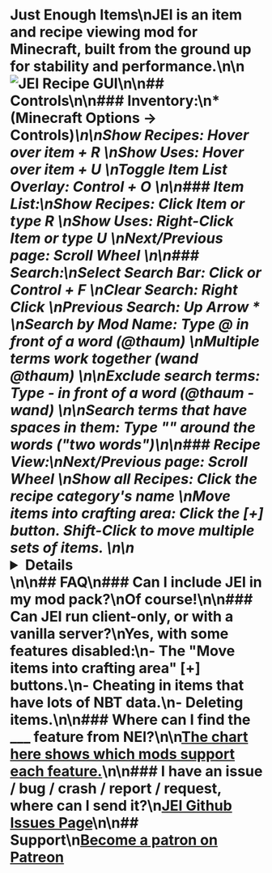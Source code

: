 # Just Enough Items\nJEI is an item and recipe viewing mod for Minecraft, built from the ground up for stability and performance.\n\n![JEI Recipe GUI](https://cdn.modrinth.com/data/u6dRKJwZ/images/ee0ea4051573264d2b4edb53f9d4e634faa11f21.png)\n\n## Controls\n\n### Inventory:\n*(Minecraft Options -> Controls)*\n\nShow **R**ecipes: *Hover over item + R*  \nShow **U**ses: *Hover over item + U*  \nToggle Item List **O**verlay: *Control + O*  \n\n### Item List:\nShow Recipes: *Click Item or type R*  \nShow Uses: *Right-Click Item or type U*  \nNext/Previous page: *Scroll Wheel*  \n\n### Search:\nSelect Search Bar: *Click or Control + F*  \nClear Search: *Right Click*  \nPrevious Search: *Up Arrow * \nSearch by Mod Name: *Type @ in front of a word (@thaum)*  \nMultiple terms work together *(wand @thaum)*  \n\nExclude search terms: *Type - in front of a word (@thaum -wand)*  \n\nSearch terms that have spaces in them: *Type \"\" around the words (\"two words\")*\n\n### Recipe View:\nNext/Previous page: *Scroll Wheel*  \nShow all Recipes: *Click the recipe category's name*  \nMove items into crafting area: *Click the [+] button. Shift-Click to move multiple sets of items.*  \n\n<details>\n<summary>View advanced controls</summary>\n\n### Advanced Search:\nSearch by Tooltip Only: *Type # in front of a word*  \nSearch by OreDict name: *Type $ in front of a word*  \nSearch by Creative Tab: *Type % in front of a word*  \nMultiple Searches: *Separate terms with | characters, like \"wrench|hammer\"*  \n\n### With Cheat Mode Active:\nGet a full stack of Items: *Click Item*  \nGet one Item: *Right-Click Item*  \nDelete Item: *Drop an Item into the Item List*  \n\n### With Item List Edit Mode Active: \n*(These controls are shown in-game on the item tooltip)*\n\nHide Item: *Control-Click Item*  \nHide Items and Sub-Items: *Control-Right-Click Item*  \nHide all Items from a mod: *Control-Shift-Click Item*\n\n</details>\n\n## FAQ\n### Can I include JEI in my mod pack?\nOf course!\n\n### Can JEI run client-only, or with a vanilla server?\nYes, with some features disabled:\n- The \"Move items into crafting area\" [+] buttons.\n- Cheating in items that have lots of NBT data.\n- Deleting items.\n\n### Where can I find the ___ feature from NEI?\n\n[The chart here shows which mods support each feature.](https://docs.google.com/spreadsheets/d/1NEWZjKvWB-SibY1BXc1zoYkK7AhjMMBZess9wMy--6w/edit#gid=0)\n\n### I have an issue / bug / crash / report / request, where can I send it?\n[JEI Github Issues Page](https://github.com/mezz/JustEnoughItems/issues)\n\n## Support\n[Become a patron on Patreon](https://www.patreon.com/mezz)
